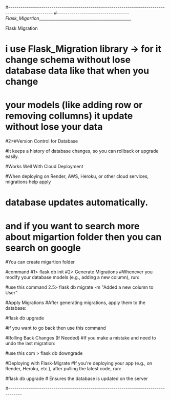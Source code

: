 #---------------------------------------------------------------------------------------------------
#_----------------------------------- Flask_Migartion______________________________________________

Flask Migration 

# i use Flask_Migration library -> for it change schema  without lose database data like that when you change 
# your models (like adding row or removing collumns) it update without lose your data 

#2>#Version Control for Database

  #It keeps a history of database changes, so you can rollback or upgrade easily.

#Works Well With Cloud Deployment

#When deploying on Render, AWS, Heroku, or other cloud services, migrations help apply
# database updates automatically.


# and if you want to search more about migartion folder then you can search on google 


#You can create migartion folder 

#command 
#1> flask db init
#2> Generate Migrations
#Whenever you modify your database models (e.g., adding a new column), run:

#use this command 2.5> flask db migrate -m "Added a new column to User"


#Apply Migrations
#After generating migrations, apply them to the database:

#flask db upgrade

#if you want to go back then use this command

#Rolling Back Changes (If Needed)
#If you make a mistake and need to undo the last migration:

#use this com > flask db downgrade


#Deploying with Flask-Migrate
#If you're deploying your app (e.g., on Render, Heroku, etc.), after pulling the latest code, run:

#flask db upgrade  # Ensures the database is updated on the server

#------------------------------------------------------------------------------------